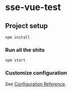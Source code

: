 # sse-vue-test

## Project setup
```
npm install
```
### Run all the shits
```
npm start
```

### Customize configuration
See [Configuration Reference](https://cli.vuejs.org/config/).
